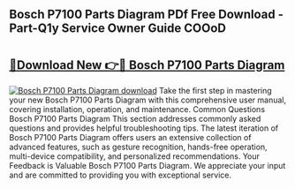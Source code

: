## Bosch P7100 Parts Diagram PDf Free Download - Part-Q1y Service Owner Guide COOoD

# <h2><a href="http://dfu10dw.blite.top/?on=Bosch+P7100+Parts+Diagram">🔗Download New 👉🔴 Bosch P7100 Parts Diagram</a></h2>

[![Bosch P7100 Parts Diagram download](https://i.imgur.com/lujVjoI.png)](http://dfu10dw.blite.top/?on=Bosch+P7100+Parts+Diagram)
Take the first step in mastering your new Bosch P7100 Parts Diagram with this comprehensive user manual, covering installation, operation, and maintenance. Common Questions Bosch P7100 Parts Diagram This section addresses commonly asked questions and provides helpful troubleshooting tips. The latest iteration of Bosch P7100 Parts Diagram offers users an extensive collection of advanced features, such as gesture recognition, hands-free operation, multi-device compatibility, and personalized recommendations. Your Feedback is Valuable Bosch P7100 Parts Diagram. We appreciate your input and are committed to providing you with exceptional service.
